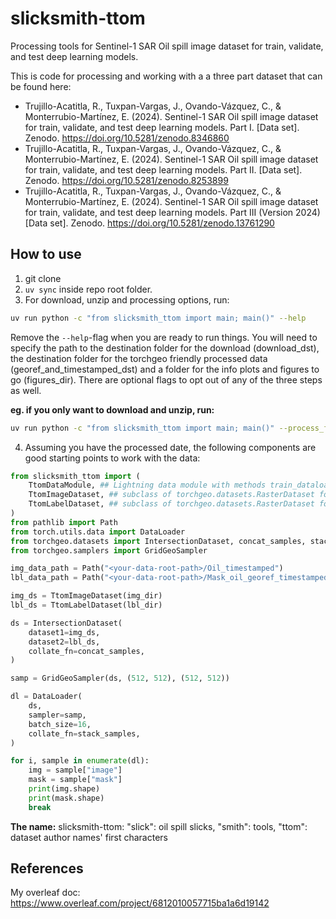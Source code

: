 # slicksmith-ttom
Processing tools for Sentinel-1 SAR Oil spill image dataset for train, validate, and test deep learning models.

This is code for processing and working with a a three part dataset that can be found here:

- Trujillo-Acatitla, R., Tuxpan-Vargas, J., Ovando-Vázquez, C., & Monterrubio-Martínez, E. (2024). Sentinel-1 SAR Oil spill image dataset for train, validate, and test deep learning models. Part I. [Data set]. Zenodo. https://doi.org/10.5281/zenodo.8346860
- Trujillo-Acatitla, R., Tuxpan-Vargas, J., Ovando-Vázquez, C., & Monterrubio-Martínez, E. (2024). Sentinel-1 SAR Oil spill image dataset for train, validate, and test deep learning models. Part II. [Data set]. Zenodo. https://doi.org/10.5281/zenodo.8253899
- Trujillo-Acatitla, R., Tuxpan-Vargas, J., Ovando-Vázquez, C., & Monterrubio-Martínez, E. (2024). Sentinel-1 SAR Oil spill image dataset for train, validate, and test deep learning models. Part III (Version 2024) [Data set]. Zenodo. https://doi.org/10.5281/zenodo.13761290


## How to use
1. git clone <this-repo>
2. `uv sync` inside repo root folder.
3. For download, unzip and processing options, run:

```bash
uv run python -c "from slicksmith_ttom import main; main()" --help
```
Remove the `--help`-flag when you are ready to run things. You will need to specify the path to the destination folder for the download (download_dst), the destination folder for the torchgeo friendly processed data (georef_and_timestamped_dst) and a folder for the info plots and figures to go (figures_dir). There are optional flags to opt out of any of the three steps as well. 

**eg. if you only want to download and unzip, run:**
```bash
uv run python -c "from slicksmith_ttom import main; main()" --process_for_torchgeo=0 --make_info_plots=0
```

4. Assuming you have the processed date, the following components are good starting points to work with the data:
```python
from slicksmith_ttom import (
    TtomDataModule, ## Lightning data module with methods train_dataloader(), etc. Uses custom BalancedRandomGeoSampler 
    TtomImageDataset, ## subclass of torchgeo.datasets.RasterDataset for images only
    TtomLabelDataset, ## subclass of torchgeo.datasets.RasterDataset for labels only (used with IntersectionDataset in TtomDataModule)
)
from pathlib import Path
from torch.utils.data import DataLoader
from torchgeo.datasets import IntersectionDataset, concat_samples, stack_samples
from torchgeo.samplers import GridGeoSampler

img_data_path = Path("<your-data-root-path>/Oil_timestamped")
lbl_data_path = Path("<your-data-root-path>/Mask_oil_georef_timestamped")

img_ds = TtomImageDataset(img_dir)
lbl_ds = TtomLabelDataset(lbl_dir)

ds = IntersectionDataset(
    dataset1=img_ds,
    dataset2=lbl_ds,
    collate_fn=concat_samples,
)

samp = GridGeoSampler(ds, (512, 512), (512, 512))

dl = DataLoader(
    ds,
    sampler=samp,
    batch_size=16,
    collate_fn=stack_samples,
)

for i, sample in enumerate(dl):
    img = sample["image"]
    mask = sample["mask"]
    print(img.shape)
    print(mask.shape)
    break

```


**The name:**
slicksmith-ttom: "slick": oil spill slicks, "smith": tools, "ttom": dataset author names' first characters

## References
My overleaf doc: https://www.overleaf.com/project/6812010057715ba1a6d19142
